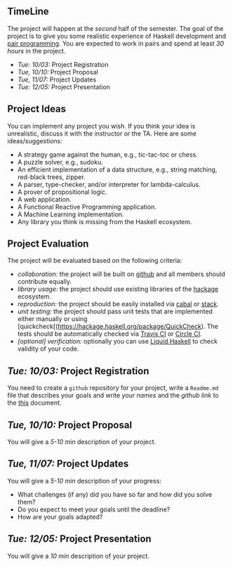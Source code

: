 TimeLine
--------

The project will happen at the *second* half of the semester. 
The goal of the project is to give you some realistic experience of Haskell development and [pair programming](https://en.wikipedia.org/wiki/Pair_programming).
You are expected to work in pairs and spend at least *30 hours* in the project. 

- *Tue: 10/03:* Project Registration
- *Tue, 10/10:* Project Proposal 
- *Tue, 11/07:* Project Updates
- *Tue: 12/05:* Project Presentation 

Project Ideas
--------------
You can implement any project you wish. If you think your idea is unrealistic, discuss it with the instructor or the TA. 
Here are some ideas/suggestions: 

- A strategy game against the human, e.g., tic-tac-toc or chess. 
- A puzzle solver, e.g., sudoku.
- An efficient implementation of a data structure, e.g., string matching, red-black trees, zipper. 
- A parser, type-checker, and/or interpreter for lambda-calculus. 
- A prover of propositional logic. 
- A web application. 
- A Functional Reactive Programming application.
- A Machine Learning implementation.
- Any library you think is missing from the Haskell ecosystem. 

Project Evaluation
------------------
The project will be evaluated based on the following criteria: 

- *collaboration:* the project will be built on [github](https://github.com/) and all members should contribute equally. 
- *library usage:* the project should use existing libraries of the [hackage](https://hackage.haskell.org/) ecosystem.  
- *reproduction:* the project should be easily installed via [cabal](https://www.haskell.org/cabal/) or [stack](https://docs.haskellstack.org/en/stable/README/).
- *unit testing:* the project should pass unit tests that are implemented either manually or using [quickcheck[(https://hackage.haskell.org/package/QuickCheck). 
The tests should be automatically checked via [Travis CI](https://travis-ci.com/) or [Circle CI](https://github.com/marketplace/circleci).
- *[optional] verification:* optionally you can use [Liquid Haskell](https://ucsd-progsys.github.io/liquidhaskell-blog/) to check validity of your code.


*Tue: 10/03:* Project Registration
--------------------
You need to create a `github` repository for your project, write a `Readme.md` file that describes your goals and write *your names* and the *github link* to the [this](https://docs.google.com/document/d/1OQCYmsOTK25uycGGNqQ_6hyJPvKBxSNudDiNxUjQ8RA/edit?usp=sharing) document.

*Tue, 10/10:* Project Proposal 
-------------------------------
You will give a *5-10 min* description of your project. 

*Tue, 11/07:* Project Updates
-----------------------------
You will give a *5-10 min* description of your progress: 
- What challenges (if any) did you have so far and how did you solve them?
- Do you expect to meet your goals until the deadline?
- How are your goals adapted?

*Tue: 12/05:* Project Presentation 
----------------------
You will give a *10 min* description of your project.
